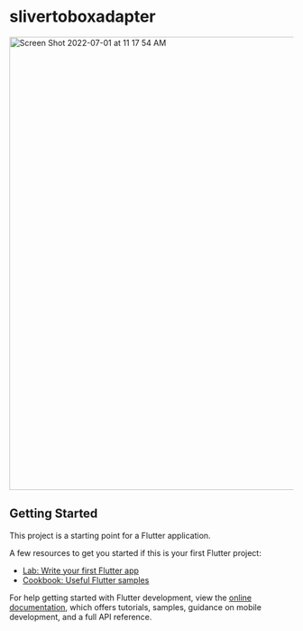 # slivertoboxadapter

<img width="802" alt="Screen Shot 2022-07-01 at 11 17 54 AM" src="https://user-images.githubusercontent.com/47072485/176949083-1b90a993-c0ff-42c7-b6db-86a916ed0da0.png">

## Getting Started

This project is a starting point for a Flutter application.

A few resources to get you started if this is your first Flutter project:

- [Lab: Write your first Flutter app](https://docs.flutter.dev/get-started/codelab)
- [Cookbook: Useful Flutter samples](https://docs.flutter.dev/cookbook)

For help getting started with Flutter development, view the
[online documentation](https://docs.flutter.dev/), which offers tutorials,
samples, guidance on mobile development, and a full API reference.
